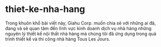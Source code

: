 thiet-ke-nha-hang
=================

Trong khuôn khổ bài viết này, Giahu Corp. muốn chia sẻ với những ai đã, đang và sẽ quan tâm đến lĩnh vực kinh doanh dịch vụ nhà hàng những nguyên lý thiết kế nội thất nhà hàng mà chúng tôi đã ứng dụng trong quá trình thiết kế và thi công nhà hàng Tous Les Jours.
